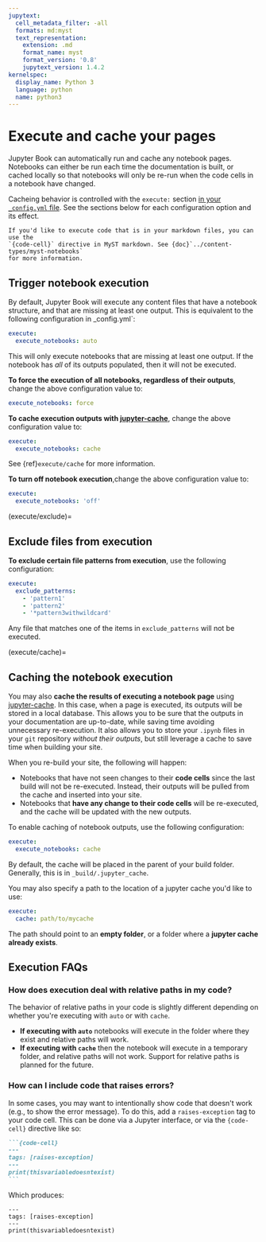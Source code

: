 ```yaml
---
jupytext:
  cell_metadata_filter: -all
  formats: md:myst
  text_representation:
    extension: .md
    format_name: myst
    format_version: '0.8'
    jupytext_version: 1.4.2
kernelspec:
  display_name: Python 3
  language: python
  name: python3
---
```


# Execute and cache your pages

Jupyter Book can automatically run and cache any notebook pages. Notebooks can either
be run each time the documentation is built, or cached locally so that notebooks
will only be re-run when the code cells in a notebook have changed.

Cacheing behavior is controlled with the `execute:` section
[in your `_config.yml` file](../customize/config). See
the sections below for each configuration option and its effect.

```{tip}
If you'd like to execute code that is in your markdown files, you can use the
`{code-cell}` directive in MyST markdown. See {doc}`../content-types/myst-notebooks`
for more information.
```

## Trigger notebook execution

By default, Jupyter Book will execute any content files that have a notebook structure,
and that are missing at least one output. This is equivalent to the following
configuration in _config.yml`:

```yaml
execute:
  execute_notebooks: auto
```

This will only execute notebooks that are missing at least one output. If
the notebook has *all* of its outputs populated, then it will not be executed.

**To force the execution of all notebooks, regardless of their outputs**, change the
above configuration value to:

```yaml
execute_notebooks: force
```

**To cache execution outputs with [jupyter-cache]**, change the above configuration
value to:

```yaml
execute:
  execute_notebooks: cache
```

See {ref}`execute/cache` for more information.

**To turn off notebook execution**,change the
above configuration value to:

```yaml
execute:
  execute_notebooks: 'off'
```

(execute/exclude)=
## Exclude files from execution

**To exclude certain file patterns from execution**, use the following
configuration:

```yaml
execute:
  exclude_patterns:
    - 'pattern1'
    - 'pattern2'
    - '*pattern3withwildcard'
```

Any file that matches one of the items in `exclude_patterns` will not be
executed.

(execute/cache)=
## Caching the notebook execution

You may also **cache the results of executing a notebook page** using [jupyter-cache]. In
this case, when a page is executed, its outputs will be stored in a local database.
This allows you to be sure that the outputs in your documentation are up-to-date,
while saving time avoiding unnecessary re-execution. It also allows you to store your
`.ipynb` files in your `git` repository *without their outputs*, but still leverage
a cache to save time when building your site.

When you re-build your site, the following will happen:

* Notebooks that have not seen changes to their **code cells** since the last build
  will not be re-executed. Instead, their outputs will be pulled from the cache
  and inserted into your site.
* Notebooks that **have any change to their code cells** will be re-executed, and the
  cache will be updated with the new outputs.

To enable caching of notebook outputs, use the following configuration:

```yaml
execute:
  execute_notebooks: cache
```

By default, the cache will be placed in the parent of your build folder. Generally,
this is in `_build/.jupyter_cache`.

You may also specify a path to the location of a jupyter cache you'd like to use:

```yaml
execute:
  cache: path/to/mycache
```

The path should point to an **empty folder**, or a folder where a
**jupyter cache already exists**.

[jupyter-cache]: https://github.com/executablebooks/jupyter-cache "the Jupyter Cache Project"

## Execution FAQs

### How does execution deal with relative paths in my code?

The behavior of relative paths in your code is slightly different depending on
whether you're executing with `auto` or with `cache`.

* **If executing with `auto`** notebooks will execute in the folder where they
  exist and relative paths will work.
* **If executing with `cache`** then the notebook will execute in a temporary
  folder, and relative paths will not work. Support for relative paths is planned
  for the future.

### How can I include code that raises errors?

In some cases, you may want to intentionally show code that doesn't work (e.g., to show
the error message). To do this, add a `raises-exception` tag to your code cell. This
can be done via a Jupyter interface, or via the `{code-cell}` directive like so:

````md
```{code-cell}
---
tags: [raises-exception]
---
print(thisvariabledoesntexist)
```
````

Which produces:

```{code-cell}
---
tags: [raises-exception]
---
print(thisvariabledoesntexist)
```
